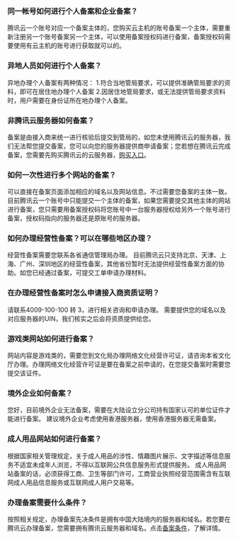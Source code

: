 ### 同一帐号如何进行个人备案和企业备案？
腾讯云一个账号对应一个备案主体的，您购买云主机的账号备案一个主体，需要重新注册另一个账号备案另一个主体，可以使用备案授权码进行备案，备案授权码需要使用有云主机的账号进行获取就可以的。

### 异地人员如何进行个人备案？
异地办理个人备案有两种情况： 
1.符合当地管局要求，可以提供准确管局要求的资料，即可在居住地办理个人备案 
2.因居住地管局要求，或无法提供管局要求资料时，用户需要在身份证所在地办理个人备案。

### 非腾讯云服务器如何备案？
备案是由接入商来统一进行核验后提交到管局的，如您未使用腾讯云的服务器，我们无法帮您提交备案，您可以向您的服务器提供商申请备案；您若想在腾讯云完成备案，您需要先购买腾讯云的云服务器，[购买入口](http://www.qcloud.com/product/cvm.html)。

### 如何一次性进行多个网站的备案？
可以直接在备案页面添加相应的域名以及网站信息。不过需要您备案的主体一致。目前腾讯云一个账号中只能提交一个主体的备案，如果您需要提交其他主体的网站进行备案，您只需要用备案授权码将您账号中一台服务器授权给另外一个账号进行备案，授权码指向的服务器还是原账号的服务器。

### 如何办理经营性备案？可以在哪些地区办理？
经营性备案需要您联系各省通信管理局办理。
目前腾讯云只支持北京、天津、上海、广州、深圳地区的经营性备案，其他省份暂时无法提供经营性备案方面的协助。如您已经通过备案，可提交工单申请办理材料。

### 在办理经营性备案时怎么申请接入商资质证明？
请联系4009-100-100 转 3，进行相关咨询和申请办理。
需要提供您的域名以及对应服务器的UIN，我们核实之后会将资质提供给您。 

### 游戏类网站如何进行备案？
网站内容是游戏类的，需要您到文化局办理网络文化经营许可证，请咨询本省文化厅办理。办理网络文化经营许可证是要在备案之前申请的，在您提交备案时需要您提交该证件。

### 境外企业如何备案？
您好，目前境外企业无法备案，需要在大陆设立分公司持有国家认可的单位证件才能进行备案。
建议境外企业考虑使用香港服务器，使用香港服务器无需备案。


### 成人用品网站如何进行备案？
根据国家相关管理规定，关于成人用品的涉性、情趣图片展示、文字描述等信息服务不适宜未成年人浏览，不得以互联网公共信息服务形式提供服务。 
成人用品网站备案的话，必须获得工商、卫生等部门许可，工商营业执照经营范围需含有互联网成人用品信息服务或互联网成人用户交易等。


### 办理备案需要什么条件？
按照相关规定，办理备案先决条件是拥有中国大陆境内的服务器和域名。若您要在腾讯云办理备案，您需要拥有腾讯云服务器和域名。点击[备案条件](https://cloud.tencent.com/document/product/243/10423)，了解详情。
